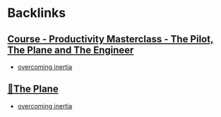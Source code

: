 
# Backlinks
## [Course - Productivity Masterclass - The Pilot, The Plane and The Engineer](<Course - Productivity Masterclass - The Pilot, The Plane and The Engineer.md>)
- [overcoming inertia](<overcoming inertia.md>)

## [🌱The Plane ](<🌱The Plane .md>)
- [overcoming inertia](<overcoming inertia.md>)

